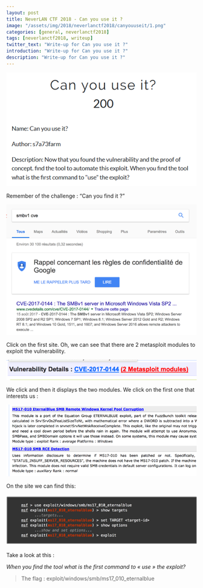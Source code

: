 ```yaml
---
layout: post
title: NeverLAN CTF 2018 - Can you use it ?
image: "/assets/img/2018/neverlanctf2018/canyouuseit/1.png"
categories: [general, neverlanctf2018]
tags: [neverlanctf2018, writeup]
twitter_text: "Write-up for Can you use it ?"
introduction: "Write-up for Can you use it ?"
description: "Write-up for Can you use it ?"
---
```




![](/assets/img/2018/neverlanctf2018/canyouuseit/1.png)

Remember of the challenge :  “Can you find it ?”

![](/assets/img/2018/neverlanctf2018/canyouuseit/2.png)

Click on the first site. Oh, we can see that there are 2 metasploit modules to exploit the vulnerability.

![](/assets/img/2018/neverlanctf2018/canyouuseit/3.png)

We click and then it displays the two modules. We click on the first one that interests us :

![](/assets/img/2018/neverlanctf2018/canyouuseit/4.png)

On the site we can find this:

![](/assets/img/2018/neverlanctf2018/canyouuseit/5.png)

Take a look at this :

*When you find the tool what is the first command to « use » the exploit?*

> The flag : exploit/windows/smb/ms17_010_eternalblue